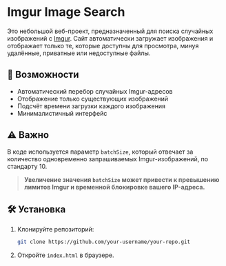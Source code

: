 # Imgur Image Search

Это небольшой веб-проект, предназначенный для поиска случайных изображений с [Imgur](https://imgur.com/). Сайт автоматически загружает изображения и отображает только те, которые доступны для просмотра, минуя удалённые, приватные или недоступные файлы.

## 📌 Возможности

* Автоматический перебор случайных Imgur-адресов
* Отображение только существующих изображений
* Подсчёт времени загрузки каждого изображения
* Минималистичный интерфейс

## ⚠️ Важно

В коде используется параметр `batchSize`, который отвечает за количество одновременно запрашиваемых Imgur-изображений, по стандарту 10.

> **Увеличение значения `batchSize` может привести к превышению лимитов Imgur и временной блокировке вашего IP-адреса.**

## 🛠️ Установка

1. Клонируйте репозиторий:

   ```bash
   git clone https://github.com/your-username/your-repo.git
   ```

2. Откройте `index.html` в браузере.
